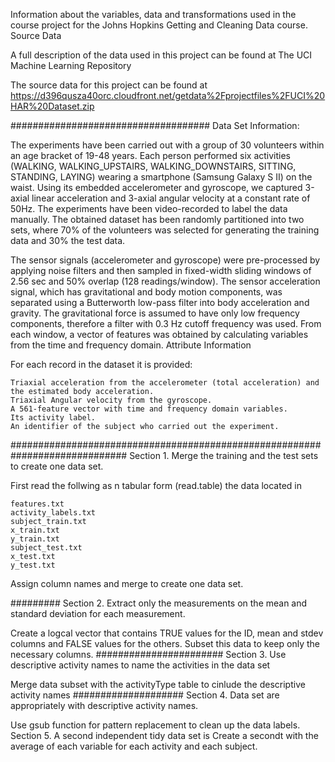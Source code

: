 Information about the variables, data and transformations used in the course project for the Johns Hopkins Getting and Cleaning Data course.
Source Data

A full description of the data used in this project can be found at The UCI Machine Learning Repository

The source data for this project can be found at https://d396qusza40orc.cloudfront.net/getdata%2Fprojectfiles%2FUCI%20HAR%20Dataset.zip 

####################################
Data Set Information:

The experiments have been carried out with a group of 30 volunteers within an age bracket of 19-48 years. Each person performed six activities (WALKING, WALKING_UPSTAIRS, WALKING_DOWNSTAIRS, SITTING, STANDING, LAYING) wearing a smartphone (Samsung Galaxy S II) on the waist. Using its embedded accelerometer and gyroscope, we captured 3-axial linear acceleration and 3-axial angular velocity at a constant rate of 50Hz. The experiments have been video-recorded to label the data manually. The obtained dataset has been randomly partitioned into two sets, where 70% of the volunteers was selected for generating the training data and 30% the test data.

The sensor signals (accelerometer and gyroscope) were pre-processed by applying noise filters and then sampled in fixed-width sliding windows of 2.56 sec and 50% overlap (128 readings/window). The sensor acceleration signal, which has gravitational and body motion components, was separated using a Butterworth low-pass filter into body acceleration and gravity. The gravitational force is assumed to have only low frequency components, therefore a filter with 0.3 Hz cutoff frequency was used. From each window, a vector of features was obtained by calculating variables from the time and frequency domain.
Attribute Information

For each record in the dataset it is provided:

    Triaxial acceleration from the accelerometer (total acceleration) and the estimated body acceleration.
    Triaxial Angular velocity from the gyroscope.
    A 561-feature vector with time and frequency domain variables.
    Its activity label.
    An identifier of the subject who carried out the experiment.

#############################################################################
Section 1. Merge the training and the test sets to create one data set.

First  read the follwing  as   n tabular form (read.table) the data located in

    features.txt
    activity_labels.txt
    subject_train.txt
    x_train.txt
    y_train.txt
    subject_test.txt
    x_test.txt
    y_test.txt

Assign column names and merge to create one data set.

#########
Section 2. Extract only the measurements on the mean and standard deviation for each measurement.

Create a logcal vector that contains TRUE values for the ID, mean and stdev columns and FALSE values for the others.
 Subset this data to keep only the necessary columns.
#######################
Section 3. Use descriptive activity names to name the activities in the data set

Merge data subset with the activityType table to cinlude the descriptive activity names
####################
Section 4.  Data set are appropriately with descriptive activity names.

Use gsub function for pattern replacement to clean up the data labels.
Section 5.  A second  independent tidy  data  set is  Create a secondt with the average of each variable for each activity and each subject.
